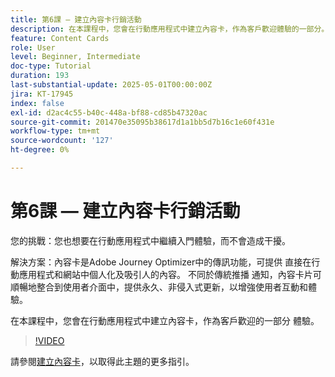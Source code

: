 ```yaml
---
title: 第6課 — 建立內容卡行銷活動
description: 在本課程中，您會在行動應用程式中建立內容卡，作為客戶歡迎體驗的一部分。
feature: Content Cards
role: User
level: Beginner, Intermediate
doc-type: Tutorial
duration: 193
last-substantial-update: 2025-05-01T00:00:00Z
jira: KT-17945
index: false
exl-id: d2ac4c55-b40c-448a-bf88-cd85b47320ac
source-git-commit: 201470e35095b38617d1a1bb5d7b16c1e60f431e
workflow-type: tm+mt
source-wordcount: '127'
ht-degree: 0%

---
```


# 第6課 — 建立內容卡行銷活動

您的挑戰：您也想要在行動應用程式中繼續入門體驗，而不會造成干擾。

解決方案：內容卡是Adobe Journey Optimizer中的傳訊功能，可提供
直接在行動應用程式和網站中個人化及吸引人的內容。 不同於傳統推播
通知，內容卡片可順暢地整合到使用者介面中，提供永久、非侵入式更新，以增強使用者互動和體驗。

在本課程中，您會在行動應用程式中建立內容卡，作為客戶歡迎的一部分
體驗。

>[!VIDEO](https://video.tv.adobe.com/v/3457973/?learn=on&enablevpops)

請參閱[建立內容卡](/help/channels/create-content-cards.md)，以取得此主題的更多指引。
